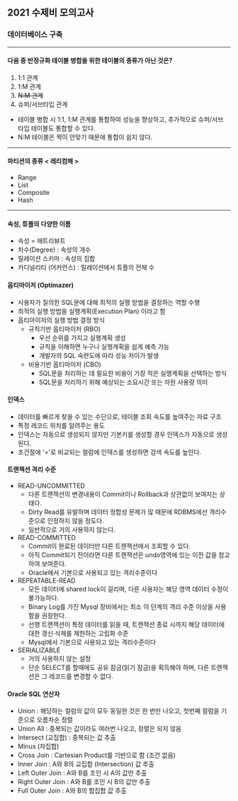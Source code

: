 ## 2021 수제비 모의고사

### 데이터베이스 구축
<hr/>

####  다음 중 반정규화 테이블 병합을 위한 테이블의 종류가 아닌 것은?
1. 1:1 관계 
2. 1:M 관계
3. ~~N:M 관계~~
4. 슈퍼/서브타입 관계

- 테이블 병합 시 1:1, 1:M 관계를 통합하여 성능을 향상하고, 추가적으로 슈퍼/서브 타입 테이블도 통합할 수 있다. 
- N:M 테이블은 짝이 안맞기 때문에 통합이 쉽지 않다.
<hr/>

#### 파티션의 종류 < 레리컴해 >
- Range
- List
- Composite
- Hash
<hr/>

#### 속성, 튜플의 다양한 이름
- 속성 = 애트리뷰트
- 차수(Degree) : 속성의 개수
- 릴레이션 스키마 : 속성의 집합
- 카디널리티 (어커런스) : 릴레이션에서 튜플의 전체 수

#### 옵티마이저 (Optimazer)
- 사용자가 질의한 SQL문에 대해 최적의 실행 방법을 결정하는 역할 수행
- 최적의 실행 방법을 실행계획(Execution Plan) 이라고 함
- 옵티마이저의 실행 방법 결정 방식
  - 규칙기반 옵티마이저 (RBO)
    - 우선 순위를 가지고 실행계획 생성
    - 규칙을 이해하면 누구나 실행계획을 쉽게 예측 가능
    -  개발자의 SQL 숙련도에 따라 성능 차이가 발생
  - 비용기반 옵티마이저 (CBO) 
    - SQL문을 처리하는 데 필요한 비용이 가장 적은 실행계획을 선택하는 방식
    - SQL문을 처리하기 위해 예상되는 소요시간 또는 자원 사용량 의미

#### 인덱스
- 데이터를 빠르게 찾을 수 있는 수단으로, 테이블 조회 속도를 높여주는 자료 구조
- 특정 레코드 위치를 알려주는 용도
- 인덱스는 자동으로 생성되지 않지만 기본키를 생성할 경우 인덱스가 자동으로 생성된다.
- 조건절에 '='로 비교되는 컬럼에 인덱스를 생성하면 검색 속도를 높인다.

#### 트랜젝션 격리 수준
- READ-UNCOMMITTED 
  - 다른 트랜잭션의 변경내용이 Commit이나 Rollback과 상관없이 보여지는 상태다. 
  - Dirty Read를 유발하며 데이터 정합성 문제가 많 때문에 RDBMS에선 격리수준으로 인정하지 않을 정도다. 
  - 일반적으로 거의 사용하지 않는다.
- READ-COMMITTED
  - Commit이 완료된 데이터만 다른 트렌잭션에서 조회할 수 있다. 
  - 아직 Commit되기 전이라면 다른 트랜잭션은 undo영역에 있는 이전 값을 참고하여 보여준다.
  - Oracle에서 기본으로 사용되고 있는 격리수준이다
- REPEATABLE-READ
  - 모든 데이터에 shared lock이 걸리며, 다른 사용자는 해당 영역 데이터 수정이 불가능하다.
  - Binary Log를 가진 Mysql 장비에서는 최소 이 단계의 격리 수준 이상을 사용함을 권장한다.
  - 선행 트랜잭션이 특정 데이터를 읽을 때, 트랜잭션 종료 시까지 해당 데이터에 대한 갱신·삭제를 제한하는 고립화 수준
  - Mysql에서 기본으로 사용되고 있는 격리수준이다
- SERIALIZABLE
  - 거의 사용하지 않는 설정
  - 단순 SELECT를 할때에도 공유 잠금(읽기 잠금)을 획득해야 하며, 다른 트랜잭션은 그 레코드를 변경할 수 없다.

#### Oracle SQL 연산자
- Union : 해당하는 컬럼의 값이 모두 동일한 것은 한 번만 나오고, 첫번째 컬럼을 기준으로 오름차순 정렬
- Union All : 중복되는 값이라도 여러번 나오고, 정렬은 되지 않음
- Intersect (교집합) : 중복되는 값 추출
- Minus (차집합)
- Cross Join : Cartesian Product를 기반으로 함 (조건 없음)
- Inner Join : A와 B의 교집합 (Intersection) 값 추출
- Left Outer Join : A와 B를 조인 시 A의 값만 추출
- Right Outer Join : A와 B를 조인 시 B의 값만 추출
- Full Outer Join : A와 B의 합집합 값 추출










